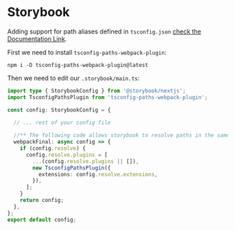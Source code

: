 # Storybook

Adding support for path aliases defined in `tsconfig.json` [check the Documentation Link](https://storybook.js.org/docs/builders/webpack#typescript-modules-are-not-resolved-within-storybook).

First we need to install `tsconfig-paths-webpack-plugin`:

`npm i -D tsconfig-paths-webpack-plugin@latest`

Then we need to edit our `.storybook/main.ts`:

```typeScript
import type { StorybookConfig } from '@storybook/nextjs';
import TsconfigPathsPlugin from 'tsconfig-paths-webpack-plugin';

const config: StorybookConfig = {

  // ... rest of your config file
  
  //** The following code allows storybook to resolve paths in the same way that Next.js does with tsconfig.json
  webpackFinal: async config => {
    if (config.resolve) {
      config.resolve.plugins = [
        ...(config.resolve.plugins || []),
        new TsconfigPathsPlugin({
          extensions: config.resolve.extensions,
        }),
      ];
    }
    return config;
  },
};
export default config;
```

